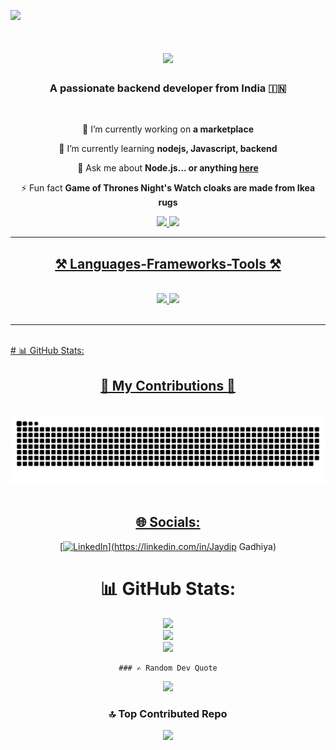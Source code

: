 
[![](https://visitcount.itsvg.in/api?id=Jaydip81&icon=0&color=0)](https://visitcount.itsvg.in)

<h1 align="center">
    <img src="https://readme-typing-svg.herokuapp.com/?font=Righteous&size=35&center=true&vCenter=true&width=500&height=70&duration=4000&lines=Hi+There!+👋;+I'm+Jaydip!;" />
</h1>

<h3 align="center">A passionate backend developer from India 🇮🇳</h3>

<br/>

<div align="center">
 
 🔭 I’m currently working on **a marketplace**
 
 🌱 I’m currently learning **nodejs, Javascript, backend**

💬 Ask me about **Node.js... or anything [here](https://github.com/Jaydip81/Jaydip81/issues)**

⚡ Fun fact **Game of Thrones Night's Watch cloaks are made from Ikea rugs**

 </div>
 
<div align="center"> 
  <a href="mailto:pedro.sales.jaydipgadhiya0369@gmail.com">
    <img src="https://img.shields.io/badge/Gmail-333333?style=for-the-badge&logo=gmail&logoColor=red" />
  </a>
  <a href="https://www.linkedin.com/in/jaydip-gadhiya-b2695b306" target="_blank">
    <img src="https://img.shields.io/badge/LinkedIn-0077B5?style=for-the-badge&logo=linkedin&logoColor=white" target="_blank" />
</div>

 <hr/>
 
<h2 align="center">⚒️ Languages-Frameworks-Tools ⚒️</h2>
<br/>
<div align="center">
    <img src="https://skillicons.dev/icons?i=bootstrap,html,css,vscode,github,figma,tailwind,git" />
    <img src="https://skillicons.dev/icons?i=nodejs,javascript,express,mongodb,c,java,jQuery" /><br>
</div>

<br/>
<hr/>

<br/>
# 📊 GitHub Stats:


<div align="center">
  <h2>🐲 My Contributions 🐲</h2>
  <br>
  <img alt="GitHub Snake" src="https://raw.githubusercontent.com/Jaydip81/Jaydip81/output/github-snake.svg" /><br><br>

  ## 🌐 Socials:
[![LinkedIn](https://img.shields.io/badge/LinkedIn-%230077B5.svg?logo=linkedin&logoColor=white)](https://linkedin.com/in/Jaydip Gadhiya) 
# 📊 GitHub Stats:
![](https://github-readme-stats.vercel.app/api?username=Jaydip81&theme=dark&hide_border=false&include_all_commits=false&count_private=false)<br/>
![](https://github-readme-streak-stats.herokuapp.com/?user=Jaydip81&theme=dark&hide_border=false)<br/>
![](https://github-readme-stats.vercel.app/api/top-langs/?username=Jaydip81&theme=dark&hide_border=false&include_all_commits=false&count_private=false&layout=compact)

    ### ✍️ Random Dev Quote
![](https://quotes-github-readme.vercel.app/api?type=horizontal&theme=radical)

### 🔝 Top Contributed Repo
![](https://github-contributor-stats.vercel.app/api?username=Jaydip81&limit=5&theme=dark&combine_all_yearly_contributions=true)
